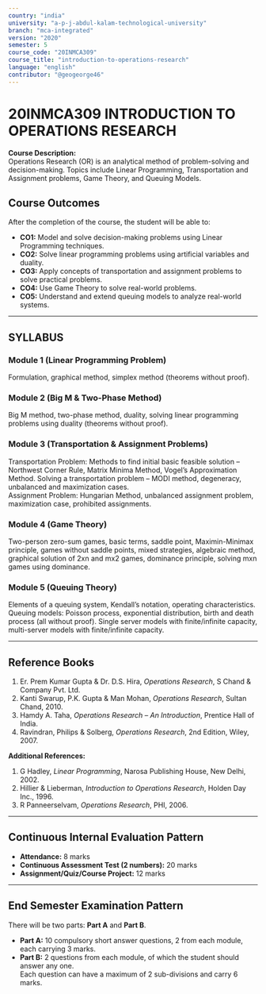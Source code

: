 ```yaml
---
country: "india"
university: "a-p-j-abdul-kalam-technological-university"
branch: "mca-integrated"
version: "2020"
semester: 5
course_code: "20INMCA309"
course_title: "introduction-to-operations-research"
language: "english"
contributor: "@geogeorge46"
---
```


# 20INMCA309 INTRODUCTION TO OPERATIONS RESEARCH

**Course Description:**  
Operations Research (OR) is an analytical method of problem-solving and decision-making. Topics include Linear Programming, Transportation and Assignment problems, Game Theory, and Queuing Models.

## Course Outcomes

After the completion of the course, the student will be able to:

- **CO1:** Model and solve decision-making problems using Linear Programming techniques.  
- **CO2:** Solve linear programming problems using artificial variables and duality.  
- **CO3:** Apply concepts of transportation and assignment problems to solve practical problems.  
- **CO4:** Use Game Theory to solve real-world problems.  
- **CO5:** Understand and extend queuing models to analyze real-world systems.

---

## SYLLABUS

### **Module 1 (Linear Programming Problem)**
Formulation, graphical method, simplex method (theorems without proof).

### **Module 2 (Big M & Two-Phase Method)**
Big M method, two-phase method, duality, solving linear programming problems using duality (theorems without proof).

### **Module 3 (Transportation & Assignment Problems)**
Transportation Problem: Methods to find initial basic feasible solution – Northwest Corner Rule, Matrix Minima Method, Vogel’s Approximation Method. Solving a transportation problem – MODI method, degeneracy, unbalanced and maximization cases.  
Assignment Problem: Hungarian Method, unbalanced assignment problem, maximization case, prohibited assignments.

### **Module 4 (Game Theory)**
Two-person zero-sum games, basic terms, saddle point, Maximin-Minimax principle, games without saddle points, mixed strategies, algebraic method, graphical solution of 2xn and mx2 games, dominance principle, solving mxn games using dominance.

### **Module 5 (Queuing Theory)**
Elements of a queuing system, Kendall’s notation, operating characteristics.  
Queuing models: Poisson process, exponential distribution, birth and death process (all without proof). Single server models with finite/infinite capacity, multi-server models with finite/infinite capacity.

---

## Reference Books

1. Er. Prem Kumar Gupta & Dr. D.S. Hira, *Operations Research*, S Chand & Company Pvt. Ltd.  
2. Kanti Swarup, P.K. Gupta & Man Mohan, *Operations Research*, Sultan Chand, 2010.  
3. Hamdy A. Taha, *Operations Research – An Introduction*, Prentice Hall of India.  
4. Ravindran, Philips & Solberg, *Operations Research*, 2nd Edition, Wiley, 2007.  

**Additional References:**  
1. G Hadley, *Linear Programming*, Narosa Publishing House, New Delhi, 2002.  
2. Hillier & Lieberman, *Introduction to Operations Research*, Holden Day Inc., 1996.  
3. R Panneerselvam, *Operations Research*, PHI, 2006.

---

## Continuous Internal Evaluation Pattern

- **Attendance:** 8 marks  
- **Continuous Assessment Test (2 numbers):** 20 marks  
- **Assignment/Quiz/Course Project:** 12 marks  

---

## End Semester Examination Pattern

There will be two parts: **Part A** and **Part B**.  
- **Part A:** 10 compulsory short answer questions, 2 from each module, each carrying 3 marks.  
- **Part B:** 2 questions from each module, of which the student should answer any one.  
Each question can have a maximum of 2 sub-divisions and carry 6 marks.
